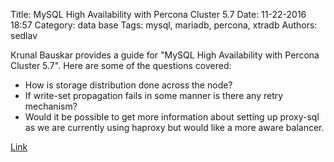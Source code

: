 Title: MySQL High Availability with Percona  Cluster 5.7
Date: 11-22-2016 18:57
Category: data base
Tags: mysql, mariadb, percona, xtradb
Authors: sedlav

Krunal Bauskar provides a guide for "MySQL High Availability with Percona  Cluster 5.7". Here are some of the questions covered:

* How is storage distribution done across the node?
* If write-set propagation fails in some manner is there any retry mechanism?
* Would it be possible to get more information about setting up proxy-sql as we are currently using haproxy but would like a more aware balancer.

[Link](https://www.percona.com/blog/2016/11/22/webinar-qa-mysql-high-availability-percona-xtradb-cluster-5-7/)
